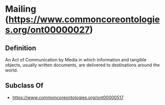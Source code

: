 # Mailing (https://www.commoncoreontologies.org/ont00000027)

## Definition
An Act of Communication by Media in which information and tangible objects, usually written documents, are delivered to destinations around the world.

## Subclass Of
- https://www.commoncoreontologies.org/ont00000517

